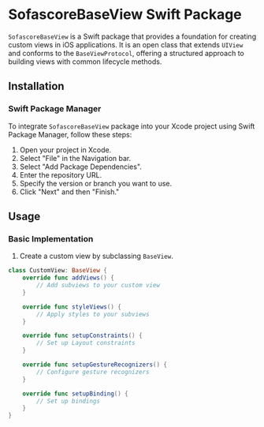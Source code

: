# SofascoreBaseView Swift Package

`SofascoreBaseView` is a Swift package that provides a foundation for creating custom views in iOS applications. It is an open class that
extends `UIView` and conforms to the `BaseViewProtocol`, offering a structured approach to building views with common lifecycle methods.

## Installation

### Swift Package Manager

To integrate `SofascoreBaseView` package into your Xcode project using Swift Package Manager, follow these steps:

1. Open your project in Xcode.
2. Select "File" in the Navigation bar.
3. Select "Add Package Dependencies".
4. Enter the repository URL.
5. Specify the version or branch you want to use.
6. Click "Next" and then "Finish."

## Usage

### Basic Implementation

1. Create a custom view by subclassing `BaseView`.

```swift
class CustomView: BaseView {
    override func addViews() {
        // Add subviews to your custom view
    }

    override func styleViews() {
        // Apply styles to your subviews
    }

    override func setupConstraints() {
        // Set up Layout constraints
    }

    override func setupGestureRecognizers() {
        // Configure gesture recognizers
    }

    override func setupBinding() {
        // Set up bindings
    }
}
```

